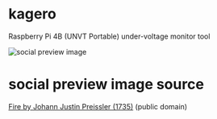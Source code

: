 # kagero
Raspberry Pi 4B (UNVT Portable) under-voltage monitor tool

![social preview image](https://repository-images.githubusercontent.com/497556399/6715e4b4-ea20-439b-aea6-a7a714a78b60)

# social preview image source
[Fire by Johann Justin Preissler (1735)](https://www.metmuseum.org/art/collection/search/717358) (public domain)
